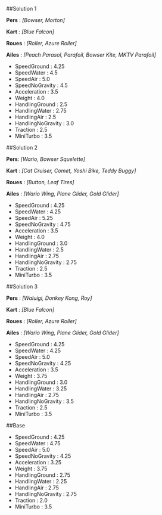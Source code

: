 ##Solution 1

**Pers** : *[Bowser, Morton]*

**Kart** : *[Blue Falcon]*

**Roues** : *[Roller, Azure Roller]*

**Ailes** : *[Peach Parasol, Parafoil, Bowser Kite, MKTV Parafoil]*

- SpeedGround : 4.25
- SpeedWater : 4.5
- SpeedAir : 5.0
- SpeedNoGravity : 4.5
- Acceleration : 3.5
- Weight : 4.0
- HandlingGround : 2.5
- HandlingWater : 2.75
- HandlingAir : 2.5
- HandlingNoGravity : 3.0
- Traction : 2.5
- MiniTurbo : 3.5

##Solution 2

**Pers**: *[Wario, Bowser Squelette]*

**Kart** : *[Cat Cruiser, Comet, Yoshi Bike, Teddy Buggy]*

**Roues** : *[Button, Leaf Tires]*

**Ailes** : *[Wario Wing, Plane Glider, Gold Glider]*

- SpeedGround : 4.25
- SpeedWater : 4.25
- SpeedAir : 5.25
- SpeedNoGravity : 4.75
- Acceleration : 3.5
- Weight : 4.0
- HandlingGround : 3.0
- HandlingWater : 2.5
- HandlingAir : 2.75
- HandlingNoGravity : 2.75
- Traction : 2.5
- MiniTurbo : 3.5

##Solution 3

**Pers** : *[Waluigi, Donkey Kong, Roy]*

**Kart** : *[Blue Falcon]*

**Roues** : *[Roller, Azure Roller]*

**Ailes** : *[Wario Wing, Plane Glider, Gold Glider]*

- SpeedGround : 4.25
- SpeedWater : 4.25
- SpeedAir : 5.0
- SpeedNoGravity : 4.25
- Acceleration : 3.5
- Weight : 3.75
- HandlingGround : 3.0
- HandlingWater : 3.25
- HandlingAir : 2.75
- HandlingNoGravity : 3.5
- Traction : 2.5
- MiniTurbo : 3.5

##Base

- SpeedGround : 4.25
- SpeedWater : 4.75
- SpeedAir : 5.0
- SpeedNoGravity : 4.25
- Acceleration : 3.25
- Weight : 3.75
- HandlingGround : 2.75
- HandlingWater : 2.25
- HandlingAir : 2.75
- HandlingNoGravity : 2.75
- Traction : 2.0
- MiniTurbo : 3.5